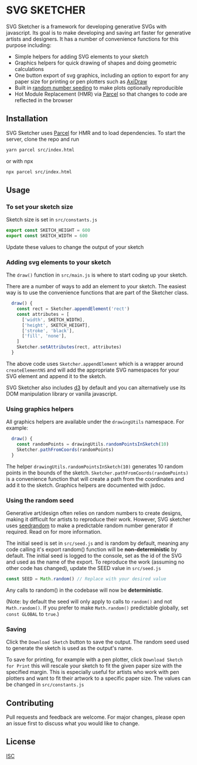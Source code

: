 # SVG SKETCHER

SVG Sketcher is a framework for developing generative SVGs with javascript. Its goal is to make developing and saving art faster for generative artists and designers. It has a number of convenience functions for this purpose including:

- Simple helpers for adding SVG elements to your sketch
- Graphics helpers for quick drawing of shapes and doing geometric calculations
- One button export of svg graphics, including an option to export for any paper size for printing or pen plotters such as [AxiDraw](https://axidraw.com/)
- Built in [random number seeding](https://www.npmjs.com/package/seedrandom) to make plots optionally reproducible
- Hot Module Replacement (HMR) via [Parcel](https://parceljs.org/) so that changes to code are reflected in the browser

## Installation

SVG Sketcher uses [Parcel](https://parceljs.org/) for HMR and to load dependencies. To start the server, clone the repo and run

```bash
yarn parcel src/index.html
```

or with npx

```bash
npx parcel src/index.html
```

## Usage

### To set your sketch size

Sketch size is set in `src/constants.js`

```javascript
export const SKETCH_HEIGHT = 600
export const SKETCH_WIDTH = 600
```

Update these values to change the output of your sketch

### Adding svg elements to your sketch

The `draw()` function in `src/main.js` is where to start coding up your sketch.

There are a number of ways to add an element to your sketch. The easiest way is to use the convenience functions that are part of the Sketcher class.

```javascript
  draw() {
    const rect = Sketcher.appendElement('rect')
    const attributes = [
      ['width', SKETCH_WIDTH],
      ['height', SKETCH_HEIGHT],
      ['stroke', 'black'],
      ['fill', 'none'],
    ]
    Sketcher.setAttributes(rect, attributes)
  }
```

The above code uses `Sketcher.appendElement` which is a wrapper around `createElementNS` and will add the appropriate SVG namespaces for your SVG element and append it to the sketch.

SVG Sketcher also includes [d3](https://d3js.org/) by default and you can alternatively use its DOM manipulation library or vanilla javascript.

### Using graphics helpers

All graphics helpers are available under the `drawingUtils` namespace. For example:

```javascript
  draw() {
    const randomPoints = drawingUtils.randomPointsInSketch(10)
    Sketcher.pathFromCoords(randomPoints)
  }
```

The helper `drawingUtils.randomPointsInSketch(10)` generates 10 random points in the bounds of the sketch. `Sketcher.pathFromCoords(randomPoints)` is a convenience function that will create a path from the coordinates and add it to the sketch. Graphics helpers are documented with jsdoc.

### Using the random seed

Generative art/design often relies on random numbers to create designs, making it difficult for artists to reproduce their work. However, SVG sketcher uses [seedrandom](https://www.npmjs.com/package/seedrandom) to make a predictable random number generator if required. Read on for more information.

The initial seed is set in `src/seed.js` and is random by default, meaning any code calling it's export random() function will be **non-deterministic** by default. The initial seed is logged to the console, set as the id of the SVG and used as the name of the export. To reproduce the work (assuming no other code has changed), update the SEED value in `src/seed.js`

```javascript
const SEED = Math.random() // Replace with your desired value
```

Any calls to random() in the codebase will now be **deterministic**.

(Note: by default the seed will only apply to calls to `random()` and not `Math.random()`. If you prefer to make `Math.random()` predictable globally, set `const GLOBAL` to `true`.)

### Saving

Click the `Download Sketch` button to save the output. The random seed used to generate the sketch is used as the output's name.

To save for printing, for example with a pen plotter, click `Download Sketch for Print` this will rescale your sketch to fit the given paper size with the specified margin. This is especially useful for artists who work with pen plotters and want to fit their artwork to a specific paper size. The values can be changed in `src/constants.js`

## Contributing

Pull requests and feedback are welcome. For major changes, please open an issue first
to discuss what you would like to change.

## License

[ISC](https://en.wikipedia.org/wiki/ISC_license)
